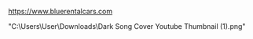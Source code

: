 https://www.bluerentalcars.com

"C:\Users\User\Downloads\Dark Song Cover Youtube Thumbnail (1).png"


